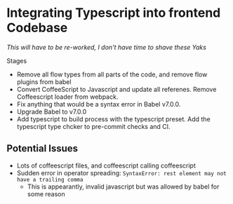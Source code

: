 # Integrating Typescript into frontend Codebase

*This will have to be re-worked, I don't have time to shave these Yaks*

Stages
 * Remove all flow types from all parts of the code, and remove flow plugins from babel
 * Convert CoffeeScript to Javascript and update all referenes. Remove Coffeescript loader from webpack.
 * Fix anything that would be a syntax error in Babel v7.0.0.
 * Upgrade Babel to v7.0.0
 * Add typescript to build process with the typescript preset. Add the typescript type chcker to pre-commit checks and CI.

## Potential Issues
 * Lots of coffeescript files, and coffeescript calling coffeescript
 * Sudden error in operator spreading: `SyntaxError: rest element may not have a trailing comma`
	 * This is appearantly, invalid javascript but was allowed by babel for some reason